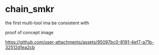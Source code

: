 # chain_smkr
the first multi-tool ima be consistent with


proof of concept image

https://github.com/user-attachments/assets/95097bc0-8191-4ef7-a71b-32512d1ea2cb
